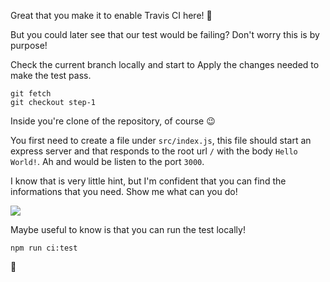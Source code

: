 Great that you make it to enable Travis CI here! 🎉

But you could later see that our test would be failing?
Don't worry this is by purpose! 

Check the current branch locally and start to Apply the changes needed to make the test pass.
```
git fetch
git checkout step-1
```
Inside you're clone of the repository, of course 😉

You first need to create a file under `src/index.js`, this file should start an express server and that responds to the root url `/` with the body `Hello World!`. Ah and would be listen to the port `3000`.

I know that is very little hint, but I'm confident that you can find the informations that you need.
Show me what can you do!

![](https://media.giphy.com/media/mJz7vBUCtvQ5BHXJbx/giphy.gif)

Maybe useful to know is that you can run the test locally!
```
npm run ci:test
```

🚀
